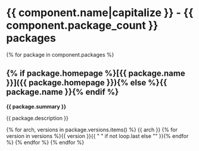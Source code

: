 # {{ component.name|capitalize }} - {{ component.package_count }} packages

{% for package in component.packages %}
## {% if package.homepage %}[{{ package.name }}]({{ package.homepage }}){% else %}{{ package.name }}{% endif %}

__{{ package.summary }}__

{{ package.description }}

{% for arch, versions in package.versions.items() %}
<span class="badge arch">{{ arch }}</span> {% for version in versions %}<span class="badge version">{{ version }}</span>{{ " " if not loop.last else "" }}{% endfor %}
{% endfor %}
{% endfor %}
